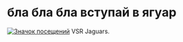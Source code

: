 # бла бла бла вступай в ягуар
[![Значок посещений](https://badges.pufler.dev/visits/braydoncoyer/braydoncoyer)](https:braydoncoyer.dev) VSR Jaguars.
